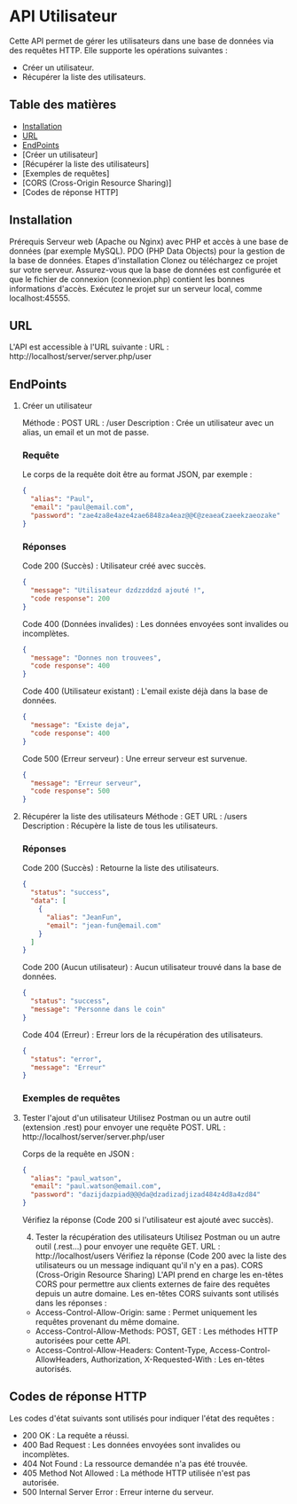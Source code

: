 # API Utilisateur

Cette API permet de gérer les utilisateurs dans une base de données via des requêtes HTTP. Elle supporte les opérations suivantes :

- Créer un utilisateur.
- Récupérer la liste des utilisateurs.

## Table des matières

- [Installation](#installation)
- [URL](#url)
- [EndPoints](#endpoints)
- [Créer un utilisateur]
- [Récupérer la liste des utilisateurs]
- [Exemples de requêtes]
- [CORS (Cross-Origin Resource Sharing)]
- [Codes de réponse HTTP]

## Installation

Prérequis
Serveur web (Apache ou Nginx) avec PHP et accès à une base de données (par exemple MySQL).
PDO (PHP Data Objects) pour la gestion de la base de données.
Étapes d'installation
Clonez ou téléchargez ce projet sur votre serveur.
Assurez-vous que la base de données est configurée et que le fichier de connexion (connexion.php) contient les bonnes informations d'accès.
Exécutez le projet sur un serveur local, comme localhost:45555.

## URL

L'API est accessible à l'URL suivante :
URL : http://localhost/server/server.php/user

## EndPoints

1. Créer un utilisateur

   Méthode : POST
   URL : /user
   Description : Crée un utilisateur avec un alias, un email et un mot de passe.

   ### Requête

   Le corps de la requête doit être au format JSON, par exemple :

   ```json
   {
     "alias": "Paul",
     "email": "paul@email.com",
     "password": "zae4za8e4aze4zae6848za4eaz@@€@zeaea€zaeekzaeozake"
   }
   ```

   ### Réponses

   Code 200 (Succès) : Utilisateur créé avec succès.

   ```json
   {
     "message": "Utilisateur dzdzzddzd ajouté !",
     "code response": 200
   }
   ```

   Code 400 (Données invalides) : Les données envoyées sont invalides ou incomplètes.

   ```json
   {
     "message": "Donnes non trouvees",
     "code response": 400
   }
   ```

   Code 400 (Utilisateur existant) : L'email existe déjà dans la base de données.

   ```json
   {
     "message": "Existe deja",
     "code response": 400
   }
   ```

   Code 500 (Erreur serveur) : Une erreur serveur est survenue.

   ```json
   {
     "message": "Erreur serveur",
     "code response": 500
   }
   ```

2. Récupérer la liste des utilisateurs
   Méthode : GET
   URL : /users
   Description : Récupère la liste de tous les utilisateurs.

   ### Réponses

   Code 200 (Succès) : Retourne la liste des utilisateurs.

   ```json
   {
     "status": "success",
     "data": [
       {
         "alias": "JeanFun",
         "email": "jean-fun@email.com"
       }
     ]
   }
   ```

   Code 200 (Aucun utilisateur) : Aucun utilisateur trouvé dans la base de données.

   ```json
   {
     "status": "success",
     "message": "Personne dans le coin"
   }
   ```

   Code 404 (Erreur) : Erreur lors de la récupération des utilisateurs.

   ```json
   {
     "status": "error",
     "message": "Erreur"
   }
   ```

   ### Exemples de requêtes

3. Tester l'ajout d'un utilisateur
   Utilisez Postman ou un autre outil (extension .rest) pour envoyer une requête POST.
   URL : http://localhost/server/server.php/user

   Corps de la requête en JSON :

   ```json
   {
     "alias": "paul_watson",
     "email": "paul.watson@email.com",
     "password": "dazijdazpiad@@@da@dzadizadjizad484z4d8a4zd84"
   }
   ```

   Vérifiez la réponse (Code 200 si l'utilisateur est ajouté avec succès).

   4. Tester la récupération des utilisateurs
      Utilisez Postman ou un autre outil (.rest...) pour envoyer une requête GET.
      URL : http://localhost/users
      Vérifiez la réponse (Code 200 avec la liste des utilisateurs ou un message indiquant qu'il n'y en a pas).
      CORS (Cross-Origin Resource Sharing)
      L'API prend en charge les en-têtes CORS pour permettre aux clients externes de faire des requêtes depuis un autre domaine. Les en-têtes CORS suivants sont utilisés dans les réponses :

   - Access-Control-Allow-Origin: same : Permet uniquement les requêtes provenant du même domaine.
   - Access-Control-Allow-Methods: POST, GET : Les méthodes HTTP autorisées pour cette API.
   - Access-Control-Allow-Headers: Content-Type, Access-Control-AllowHeaders, Authorization, X-Requested-With : Les en-têtes autorisés.

## Codes de réponse HTTP

Les codes d'état suivants sont utilisés pour indiquer l'état des requêtes :

- 200 OK : La requête a réussi.
- 400 Bad Request : Les données envoyées sont invalides ou incomplètes.
- 404 Not Found : La ressource demandée n'a pas été trouvée.
- 405 Method Not Allowed : La méthode HTTP utilisée n'est pas autorisée.
- 500 Internal Server Error : Erreur interne du serveur.
